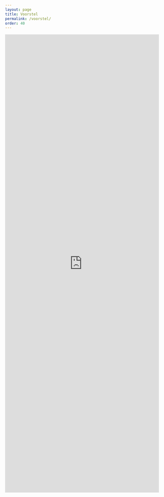 ```yaml
---
layout: page
title: Voorstel
permalink: /voorstel/
order: 40
---
```



<iframe name='iframe1' id="iframe1" frameborder="0" border="0" cellspacing="0" style="border-style: none;width: 100%; height: 1500px;" scrolling="no"  src="http://rubenverborgh.github.io/InnoversityChallengeFinalPitch/"></iframe>

<!--
	<script src="http://ajax.googleapis.com/ajax/libs/jquery/1.7/jquery.min.js"></script>
	<script src="http://assets.annotateit.org/annotator/v1.1.0/annotator-full.min.js"></script>
	<link rel="stylesheet" href="http://assets.annotateit.org/annotator/v1.1.0/annotator.min.css">
	<script>    
	jQuery(function ($) {
	$('#content').annotator().annotator('setupPlugins');;
	}); 
	</script>
-->
